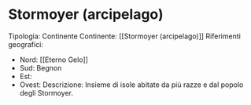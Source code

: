 # Stormoyer (arcipelago)
Tipologia: Continente
Continente: [[Stormoyer (arcipelago)]]
Riferimenti geografici: 
* Nord: [[Eterno Gelo]]
* Sud: Begnon
* Est: 
* Ovest: 
Descrizione: Insieme di isole abitate da più razze e dal popolo degli Stormoyer.
